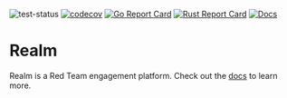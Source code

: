 ![test-status](https://github.com/kcarretto/realm/actions/workflows/tests.yml/badge.svg?branch=main)
[![codecov](https://codecov.io/github/kcarretto/realm/branch/main/graph/badge.svg?token=KSRPHYDIE4)](https://codecov.io/github/kcarretto/realm)
[![Go Report Card](https://goreportcard.com/badge/github.com/kcarretto/realm)](https://goreportcard.com/report/github.com/kcarretto/realm)
[![Rust Report Card](https://rust-reportcard.xuri.me/badge/github.com/kcarretto/realm)](https://rust-reportcard.xuri.me/report/github.com/kcarretto/realm)
[![Docs](https://img.shields.io/badge/read%20our-docs-informational)](https://docs.realm.pub/)


# Realm

Realm is a Red Team engagement platform. Check out the [docs](https://docs.realm.pub) to learn more.
